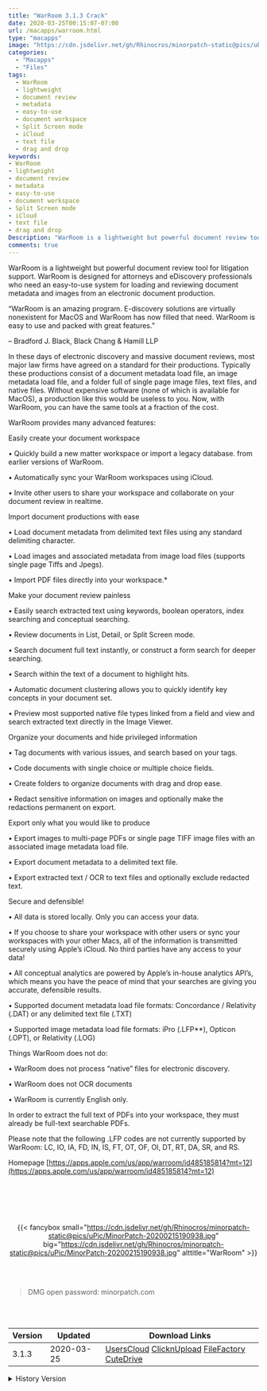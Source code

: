 ```yaml
---
title: "WarRoom 3.1.3 Crack"
date: 2020-03-25T00:15:07-07:00
url: /macapps/warroom.html
type: "macapps"
image: "https://cdn.jsdelivr.net/gh/Rhinocros/minorpatch-static@pics/uPic/J1fEob.png"
categories:
  - "Macapps"
  - "Files"
tags:
  - WarRoom
  - lightweight
  - document review
  - metadata
  - easy-to-use
  - document workspace
  - Split Screen mode
  - iCloud
  - text file
  - drag and drop
keywords:
- WarRoom
- lightweight
- document review
- metadata
- easy-to-use
- document workspace
- Split Screen mode
- iCloud
- text file
- drag and drop
Description: "WarRoom is a lightweight but powerful document review tool for litigation support. WarRoom is designed for attorneys and eDiscovery professionals who need an easy-to-use system for loading and reviewing document metadata and images from an electronic document production."
comments: true
---
```


WarRoom is a lightweight but powerful document review tool for litigation support. WarRoom is designed for attorneys and eDiscovery professionals who need an easy-to-use system for loading and reviewing document metadata and images from an electronic document production.

“WarRoom is an amazing program. E-discovery solutions are virtually nonexistent for MacOS and WarRoom has now filled that need. WarRoom is easy to use and packed with great features.”

– Bradford J. Black, Black Chang & Hamill LLP

In these days of electronic discovery and massive document reviews, most major law firms have agreed on a standard for their productions. Typically these productions consist of a document metadata load file, an image metadata load file, and a folder full of single page image files, text files, and native files. Without expensive software (none of which is available for MacOS), a production like this would be useless to you. Now, with WarRoom, you can have the same tools at a fraction of the cost.

WarRoom provides many advanced features:

Easily create your document workspace

• Quickly build a new matter workspace or import a legacy database. from earlier versions of WarRoom.

• Automatically sync your WarRoom workspaces using iCloud.

• Invite other users to share your workspace and collaborate on your document review in realtime.

Import document productions with ease

• Load document metadata from delimited text files using any standard delimiting character.

• Load images and associated metadata from image load files (supports single page Tiffs and Jpegs).

• Import PDF files directly into your workspace.*

Make your document review painless

• Easily search extracted text using keywords, boolean operators, index searching and conceptual searching.

• Review documents in List, Detail, or Split Screen mode.

• Search document full text instantly, or construct a form search for deeper searching.

• Search within the text of a document to highlight hits.

• Automatic document clustering allows you to quickly identify key concepts in your document set.

• Preview most supported native file types linked from a field and view and search extracted text directly in the Image Viewer.

Organize your documents and hide privileged information

• Tag documents with various issues, and search based on your tags.

• Code documents with single choice or multiple choice fields.

• Create folders to organize documents with drag and drop ease.

• Redact sensitive information on images and optionally make the redactions permanent on export.

Export only what you would like to produce

• Export images to multi-page PDFs or single page TIFF image files with an associated image metadata load file.

• Export document metadata to a delimited text file.

• Export extracted text / OCR to text files and optionally exclude redacted text.

Secure and defensible!

• All data is stored locally. Only you can access your data.

• If you choose to share your workspace with other users or sync your workspaces with your other Macs, all of the information is transmitted securely using Apple’s iCloud. No third parties have any access to your data!

• All conceptual analytics are powered by Apple’s in-house analytics API’s, which means you have the peace of mind that your searches are giving you accurate, defensible results.

• Supported document metadata load file formats: Concordance / Relativity (.DAT) or any delimited text file (.TXT)

• Supported image metadata load file formats: iPro (.LFP**), Opticon (.OPT), or Relativity (.LOG)

Things WarRoom does not do:

• WarRoom does not process “native” files for electronic discovery.

• WarRoom does not OCR documents

• WarRoom is currently English only.

In order to extract the full text of PDFs into your workspace, they must already be full-text searchable PDFs.

 Please note that the following .LFP codes are not currently supported by WarRoom: LC, IO, IA, FD, IN, IS, FT, OT, OF, OI, DT, RT, DA, SR, and RS.

Homepage [https://apps.apple.com/us/app/warroom/id485185814?mt=12](https://apps.apple.com/us/app/warroom/id485185814?mt=12)

<br/>
<br/>
<script async src="https://pagead2.googlesyndication.com/pagead/js/adsbygoogle.js"></script>
<ins class="adsbygoogle"
     style="display:block; text-align:center;"
     data-ad-layout="in-article"
     data-ad-format="fluid"
     data-ad-client="ca-pub-8746275014476192"
     data-ad-slot="5144997159"></ins>
<script>
     (adsbygoogle = window.adsbygoogle || []).push({});
</script>
<br/>
<br/>


<center>

{{< fancybox small="https://cdn.jsdelivr.net/gh/Rhinocros/minorpatch-static@pics/uPic/MinorPatch-20200215190938.jpg" big="https://cdn.jsdelivr.net/gh/Rhinocros/minorpatch-static@pics/uPic/MinorPatch-20200215190938.jpg" alttitle="WarRoom" >}}

</center>

<br/>
<br/>


> DMG open password: minorpatch.com

<br/>

<br/>
<div id="history_version" class="history_version">

| Version | Updated | Download Links |
| ---- | ---- | ---- |
| 3.1.3 | 2020-03-25 | [UsersCloud](https://ouo.io/Cr6pkt)   [ClicknUpload](https://ouo.io/t4zLhP)   [FileFactory](https://ouo.io/WZ9SUJb)   [CuteDrive](https://ouo.io/yuRuA0) |
<details>
<summary>History Version</summary>

| Version | Updated | Download Links |
| ---- | ---- | ---- |
| 3.1.2 | 2020-02-15 | [UsersCloud](https://ouo.io/JJN3aV)   [ClicknUpload](https://ouo.io/IOzgX5Q)   [Mega](https://ouo.io/JlwSuq)   [CuteDrive](https://ouo.io/v9XStB) |
</details>

</div>
